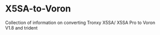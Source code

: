 # X5SA-to-Voron
Collection of information on converting Tronxy X5SA/ X5SA Pro to Voron V1.8 and trident

